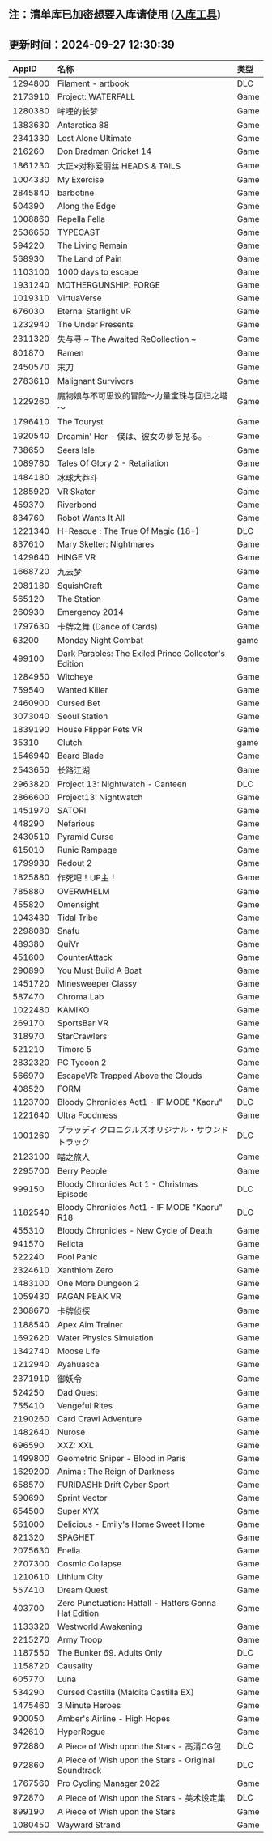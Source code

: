 ## 注：清单库已加密想要入库请使用 ([入库工具](https://github.com/BlankTMing/ManifestAutoUpdate/releases))

## 更新时间：2024-09-27 12:30:39
| AppID | 名称 | 类型  |
| :-------------------- | :----------------------------- | :----------- |
| 1294800 | Filament - artbook| DLC |
| 2173910 | Project: WATERFALL| Game |
| 1280380 | 哞哩的长梦| Game |
| 1383630 | Antarctica 88| Game |
| 2341330 | Lost Alone Ultimate| Game |
| 216260 | Don Bradman Cricket 14| Game |
| 1861230 | 大正×对称爱丽丝 HEADS & TAILS| Game |
| 1004330 | My Exercise| Game |
| 2845840 | barbotine| Game |
| 504390 | Along the Edge| Game |
| 1008860 | Repella Fella| Game |
| 2536650 | TYPECAST| Game |
| 594220 | The Living Remain| Game |
| 568930 | The Land of Pain| Game |
| 1103100 | 1000 days to escape| Game |
| 1931240 | MOTHERGUNSHIP: FORGE| Game |
| 1019310 | VirtuaVerse| Game |
| 676030 | Eternal Starlight VR| Game |
| 1232940 | The Under Presents| Game |
| 2311320 | 失与寻 ~ The Awaited ReCollection ~| Game |
| 801870 | Ramen| Game |
| 2450570 | 末刀| Game |
| 2783610 | Malignant Survivors| Game |
| 1229260 | 魔物娘与不可思议的冒险～力量宝珠与回归之塔～| Game |
| 1796410 | The Touryst| Game |
| 1920540 | Dreamin' Her - 僕は、彼女の夢を見る。-| Game |
| 738650 | Seers Isle| Game |
| 1089780 | Tales Of Glory 2 - Retaliation| Game |
| 1484180 | 冰球大莽斗| Game |
| 1285920 | VR Skater| Game |
| 459370 | Riverbond| Game |
| 834760 | Robot Wants It All| Game |
| 1221340 | H-Rescue : The True Of Magic (18+)| DLC |
| 837610 | Mary Skelter: Nightmares| Game |
| 1429640 | HINGE VR| Game |
| 1668720 | 九云梦| Game |
| 2081180 | SquishCraft| Game |
| 565120 | The Station| Game |
| 260930 | Emergency 2014| Game |
| 1797630 | 卡牌之舞 (Dance of Cards)| Game |
| 63200 | Monday Night Combat| game |
| 499100 | Dark Parables: The Exiled Prince Collector's Edition| Game |
| 1284950 | Witcheye| Game |
| 759540 | Wanted Killer| Game |
| 2460900 | Cursed Bet| Game |
| 3073040 | Seoul Station| Game |
| 1839190 | House Flipper Pets VR| Game |
| 35310 | Clutch| game |
| 1546940 | Beard Blade| Game |
| 2543650 | 长路江湖| Game |
| 2963820 | Project 13: Nightwatch - Canteen| DLC |
| 2866600 | Project13: Nightwatch| Game |
| 1451970 | SATORI| Game |
| 448290 | Nefarious| Game |
| 2430510 | Pyramid Curse| Game |
| 615010 | Runic Rampage| Game |
| 1799930 | Redout 2| Game |
| 1825880 | 作死吧！UP主！| Game |
| 785880 | OVERWHELM| Game |
| 455820 | Omensight| Game |
| 1043430 | Tidal Tribe| Game |
| 2298080 | Snafu| Game |
| 489380 | QuiVr| Game |
| 451600 | CounterAttack| Game |
| 290890 | You Must Build A Boat| Game |
| 1451720 | Minesweeper Classy| Game |
| 587470 | Chroma Lab| Game |
| 1022480 | KAMIKO| Game |
| 269170 | SportsBar VR | Game |
| 318970 | StarCrawlers| Game |
| 521210 | Timore 5| Game |
| 2832320 | PC Tycoon 2| Game |
| 566970 | EscapeVR: Trapped Above the Clouds| Game |
| 408520 | FORM| Game |
| 1123700 | Bloody Chronicles Act1 - IF MODE "Kaoru"| DLC |
| 1221640 | Ultra Foodmess| Game |
| 1001260 | ブラッディ クロニクルズオリジナル・サウンドトラック| DLC |
| 2123100 | 喵之旅人| Game |
| 2295700 | Berry People| Game |
| 999150 | Bloody Chronicles Act 1 - Christmas Episode| DLC |
| 1182540 | Bloody Chronicles Act1 - IF MODE "Kaoru" R18| DLC |
| 455310 | Bloody Chronicles - New Cycle of Death| Game |
| 941570 | Relicta| Game |
| 522240 | Pool Panic| Game |
| 2324610 | Xanthiom Zero| Game |
| 1483100 | One More Dungeon 2| Game |
| 1059430 | PAGAN PEAK VR| Game |
| 2308670 | 卡牌侦探| Game |
| 1188540 | Apex Aim Trainer| Game |
| 1692620 | Water Physics Simulation| Game |
| 1342740 | Moose Life| Game |
| 1212940 | Ayahuasca| Game |
| 2371910 | 御妖令| Game |
| 524250 | Dad Quest| Game |
| 755410 | Vengeful Rites| Game |
| 2190260 | Card Crawl Adventure| Game |
| 1482640 | Nurose| Game |
| 696590 | XXZ: XXL| Game |
| 1499800 | Geometric Sniper - Blood in Paris| Game |
| 1629200 | Anima : The Reign of Darkness| Game |
| 658570 | FURIDASHI: Drift Cyber Sport| Game |
| 590690 | Sprint Vector| Game |
| 654500 | Super XYX| Game |
| 561000 | Delicious - Emily's Home Sweet Home| Game |
| 821320 | SPAGHET| Game |
| 2075630 | Enelia| Game |
| 2707300 | Cosmic Collapse| Game |
| 1210610 | Lithium City| Game |
| 557410 | Dream Quest| Game |
| 403700 | Zero Punctuation: Hatfall - Hatters Gonna Hat Edition| Game |
| 1133320 | Westworld Awakening| Game |
| 2215270 | Army Troop| Game |
| 1187550 | The Bunker 69. Adults Only| DLC |
| 1158720 | Causality| Game |
| 605770 | Luna| Game |
| 534290 | Cursed Castilla (Maldita Castilla EX)| Game |
| 1475460 | 3 Minute Heroes| Game |
| 900050 | Amber's Airline - High Hopes| Game |
| 342610 | HyperRogue| Game |
| 972880 | A Piece of Wish upon the Stars - 高清CG包| DLC |
| 972860 | A Piece of Wish upon the Stars - Original Soundtrack| DLC |
| 1767560 | Pro Cycling Manager 2022| Game |
| 972870 | A Piece of Wish upon the Stars - 美术设定集| DLC |
| 899190 | A Piece of Wish upon the Stars| Game |
| 1080450 | Wayward Strand| Game |
